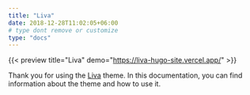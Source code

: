 ```yaml
---
title: "Liva"
date: 2018-12-28T11:02:05+06:00
# type dont remove or customize
type: "docs"
---
```


{{< preview title="Liva" demo="https://liva-hugo-site.vercel.app/" >}}

Thank you for using the [Liva](https://gethugothemes.com/products/liva/) theme. In this documentation, you can find information about the theme and how to use it.
